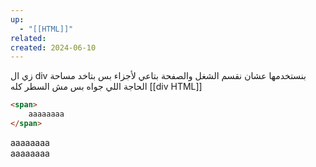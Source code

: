 ```yaml
---
up:
  - "[[HTML]]"
related: 
created: 2024-06-10
---
```


زي ال div بنستخدمها عشان نقسم الشغل والصفحة بتاعي لأجزاء
بس بتاخد مساحة الحاجة اللي جواه بس مش السطر كله
[[div HTML]]

```html
<span>
	aaaaaaaa
</span>
```

<span>
	aaaaaaaa
</span>
<div>
	aaaaaaaa
</div>
